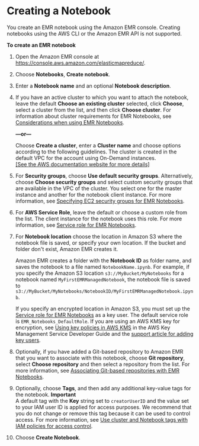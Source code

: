# Creating a Notebook<a name="emr-managed-notebooks-create"></a>

You create an EMR notebook using the Amazon EMR console\. Creating notebooks using the AWS CLI or the Amazon EMR API is not supported\.

**To create an EMR notebook**

1. Open the Amazon EMR console at [https://console\.aws\.amazon\.com/elasticmapreduce/](https://console.aws.amazon.com/elasticmapreduce/)\.

1. Choose **Notebooks**, **Create notebook**\.

1. Enter a **Notebook name** and an optional **Notebook description**\.

1. If you have an active cluster to which you want to attach the notebook, leave the default **Choose an existing cluster** selected, click **Choose**, select a cluster from the list, and then click **Choose cluster**\. For information about cluster requirements for EMR Notebooks, see [Considerations when using EMR Notebooks](emr-managed-notebooks-considerations.md)\.

   **—or—**

   Choose **Create a cluster**, enter a **Cluster name** and choose options according to the following guidelines\. The cluster is created in the default VPC for the account using On\-Demand instances\.    
[\[See the AWS documentation website for more details\]](http://docs.aws.amazon.com/emr/latest/ManagementGuide/emr-managed-notebooks-create.html)

1. For **Security groups**, choose **Use default security groups**\. Alternatively, choose **Choose security groups** and select custom security groups that are available in the VPC of the cluster\. You select one for the master instance and another for the notebook client instance\. For more information, see [Specifying EC2 security groups for EMR Notebooks](emr-managed-notebooks-security-groups.md)\.

1. For **AWS Service Role**, leave the default or choose a custom role from the list\. The client instance for the notebook uses this role\. For more information, see [Service role for EMR Notebooks](emr-managed-notebooks-service-role.md)\.

1. For **Notebook location** choose the location in Amazon S3 where the notebook file is saved, or specify your own location\. If the bucket and folder don't exist, Amazon EMR creates it\.

   Amazon EMR creates a folder with the **Notebook ID** as folder name, and saves the notebook to a file named `NotebookName.ipynb`\. For example, if you specify the Amazon S3 location `s3://MyBucket/MyNotebooks` for a notebook named `MyFirstEMRManagedNotebook`, the notebook file is saved to `s3://MyBucket/MyNotebooks/NotebookID/MyFirstEMRManagedNotebook.ipynb`\.

   If you specify an encrypted location in Amazon S3, you must set up the [Service role for EMR Notebooks](emr-managed-notebooks-service-role.md) as a key user\. The default service role is `EMR_Notebooks_DefaultRole`\. If you are using an AWS KMS key for encryption, see [Using key policies in AWS KMS](https://docs.aws.amazon.com/kms/latest/developerguide/key-policies.html#key-policy-users-crypto) in the AWS Key Management Service Developer Guide and the [support article for adding key users](https://aws.amazon.com/premiumsupport/knowledge-center/s3-bucket-access-default-encryption/)\.

1. Optionally, if you have added a Git\-based repository to Amazon EMR that you want to associate with this notebook, choose **Git repository**, select **Choose repository** and then select a repository from the list\. For more information, see [Associating Git\-based repositories with EMR Notebooks](emr-git-repo.md)\.

1. Optionally, choose **Tags**, and then add any additional key\-value tags for the notebook\.
**Important**  
A default tag with the **Key** string set to `creatorUserID` and the value set to your IAM user ID is applied for access purposes\. We recommend that you do not change or remove this tag because it can be used to control access\. For more information, see [Use cluster and Notebook tags with IAM policies for access control](security_iam_emr-with-iam.md#emr-tag-based-access)\.

1. Choose **Create Notebook**\.